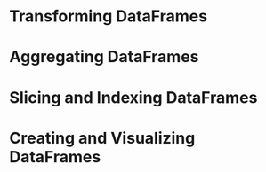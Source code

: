 # Transforming DataFrames

# Aggregating DataFrames

# Slicing and Indexing DataFrames

# Creating and Visualizing DataFrames
